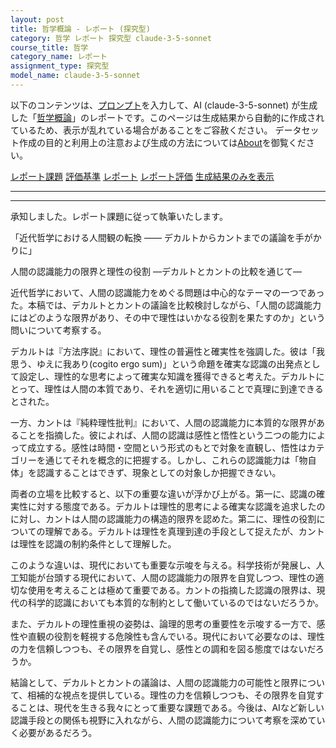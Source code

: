 ```yaml
---
layout: post
title: 哲学概論 - レポート (探究型)
category: 哲学 レポート 探究型 claude-3-5-sonnet
course_title: 哲学
category_name: レポート
assignment_type: 探究型
model_name: claude-3-5-sonnet
---
```


以下のコンテンツは、[プロンプト](http://127.0.0.1:8000/generated/哲学/claude-3-5-sonnet/prompt_レポート-探究型.md)を入力して、AI (claude-3-5-sonnet) が生成した「[哲学概論](/contents/哲学/)」のレポートです。このページは生成結果から自動的に作成されているため、表示が乱れている場合があることをご容赦ください。
データセット作成の目的と利用上の注意および生成の方法については[About](/About)を御覧ください。

[レポート課題](../レポート課題-探究型)
[評価基準](../評価基準-探究型)
[レポート](../レポート-探究型)
[レポート評価](../レポート評価-探究型)
[生成結果のみを表示](http://127.0.0.1:8000/generated/哲学/claude-3-5-sonnet/レポート-探究型.md)
  

***
***
  
承知しました。レポート課題に従って執筆いたします。

「近代哲学における人間観の転換 ―― デカルトからカントまでの議論を手がかりに」

人間の認識能力の限界と理性の役割
―デカルトとカントの比較を通じて―

近代哲学において、人間の認識能力をめぐる問題は中心的なテーマの一つであった。本稿では、デカルトとカントの議論を比較検討しながら、「人間の認識能力にはどのような限界があり、その中で理性はいかなる役割を果たすのか」という問いについて考察する。

デカルトは『方法序説』において、理性の普遍性と確実性を強調した。彼は「我思う、ゆえに我あり(cogito ergo sum)」という命題を確実な認識の出発点として設定し、理性的な思考によって確実な知識を獲得できると考えた。デカルトにとって、理性は人間の本質であり、それを適切に用いることで真理に到達できるとされた。

一方、カントは『純粋理性批判』において、人間の認識能力に本質的な限界があることを指摘した。彼によれば、人間の認識は感性と悟性という二つの能力によって成立する。感性は時間・空間という形式のもとで対象を直観し、悟性はカテゴリーを通じてそれを概念的に把握する。しかし、これらの認識能力は「物自体」を認識することはできず、現象としての対象しか把握できない。

両者の立場を比較すると、以下の重要な違いが浮かび上がる。第一に、認識の確実性に対する態度である。デカルトは理性的思考による確実な認識を追求したのに対し、カントは人間の認識能力の構造的限界を認めた。第二に、理性の役割についての理解である。デカルトは理性を真理到達の手段として捉えたが、カントは理性を認識の制約条件として理解した。

このような違いは、現代においても重要な示唆を与える。科学技術が発展し、人工知能が台頭する現代において、人間の認識能力の限界を自覚しつつ、理性の適切な使用を考えることは極めて重要である。カントの指摘した認識の限界は、現代の科学的認識においても本質的な制約として働いているのではないだろうか。

また、デカルトの理性重視の姿勢は、論理的思考の重要性を示唆する一方で、感性や直観の役割を軽視する危険性も含んでいる。現代において必要なのは、理性の力を信頼しつつも、その限界を自覚し、感性との調和を図る態度ではないだろうか。

結論として、デカルトとカントの議論は、人間の認識能力の可能性と限界について、相補的な視点を提供している。理性の力を信頼しつつも、その限界を自覚することは、現代を生きる我々にとって重要な課題である。今後は、AIなど新しい認識手段との関係も視野に入れながら、人間の認識能力について考察を深めていく必要があるだろう。
